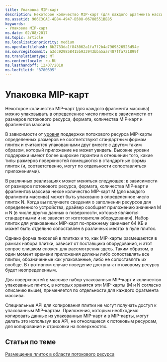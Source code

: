 ```yaml
---
title: Упаковка MIP-карт
description: Некоторое количество MIP-карт (для каждого фрагмента массива) можно упаковывать в определенное число плиток в зависимости от размеров потокового ресурса, формата, количества MIP-карт и фрагментов массива.
ms.assetid: 906C3CAC-4E84-4947-B508-06788551BE85
keywords:
- Упаковка MIP-карт
ms.date: 02/08/2017
ms.topic: article
ms.localizationpriority: medium
ms.openlocfilehash: 8b2733da1f843062a1fa7f2b4a7969326523d54e
ms.sourcegitcommit: a3dc929858415b933943bba5aa7487ffa721899f
ms.translationtype: MT
ms.contentlocale: ru-RU
ms.lasthandoff: 12/07/2018
ms.locfileid: "8780695"
---
```

# <a name="mipmap-packing"></a>Упаковка MIP-карт


Некоторое количество MIP-карт (для каждого фрагмента массива) можно упаковывать в определенное число плиток в зависимости от размеров потокового ресурса, формата, количества MIP-карт и фрагментов массива.

В зависимости от [уровня](streaming-resources-features-tiers.md) поддержки потокового ресурса MIP-карты определенных размеров не соответствуют стандартным формам плиток и считаются упакованными друг вместе с другом таким образом, который приложение не может увидеть. Высокие уровни поддержки имеют более широкие гарантии в отношении того, какие типы размеров поверхностей помещаются в стандартные формы плиток (и, соответственно, могут по отдельности сопоставляться приложениями).

В различных реализациях может меняться следующее: в зависимости от размеров потокового ресурса, формата, количества MIP-карт и фрагментов массива некое количество MIP-карт M (для каждого фрагмента массива) может быть упаковано в определенное число плиток N. Когда вы получаете сведения о заполнении ресурсов для определенного устройства, драйвер сообщает приложению значения M и N (в числе других данных о поверхности, которые являются стандартными и не зависят от изготовителя оборудования). Набор плиток для упакованных MIP-карт по-прежнему занимает 64 КБ и может быть отдельно сопоставлен в различных местах в пуле плиток.

Однако форма пикселей в плитках и то, как MIP-карты размещаются в рамках набора плитки, зависит от поставщика оборудования, и этот вопрос слишком сложен для рассмотрения здесь. Таким образом, в один момент времени приложения должны либо сопоставлять все плитки, обозначенные как упакованные, либо не сопоставлять их вообще. В противном случае поведение доступа к потоковому ресурсу будет неопределенным.

Для поверхностей в массиве набор упакованных MIP-карт и количество упакованных плиток, в которых хранятся эти MIP-карты (M и N согласно описанию выше), применяется по отдельности для каждого фрагмента массива.

Специальные API для копирования плитки не могут получать доступ к упакованным MIP-картам. Приложения, которым необходимо копировать данные из упакованных MIP-карт и в MIP-карты, могут делать это используя все API, не относящиеся к потоковым ресурсам, для копирования и отрисовки на поверхностях.

## <a name="span-idrelated-topicsspanrelated-topics"></a><span id="related-topics"></span>Статьи по теме


[Размещение плиток в области потокового ресурса](how-a-streaming-resource-s-area-is-tiled.md)

 

 




